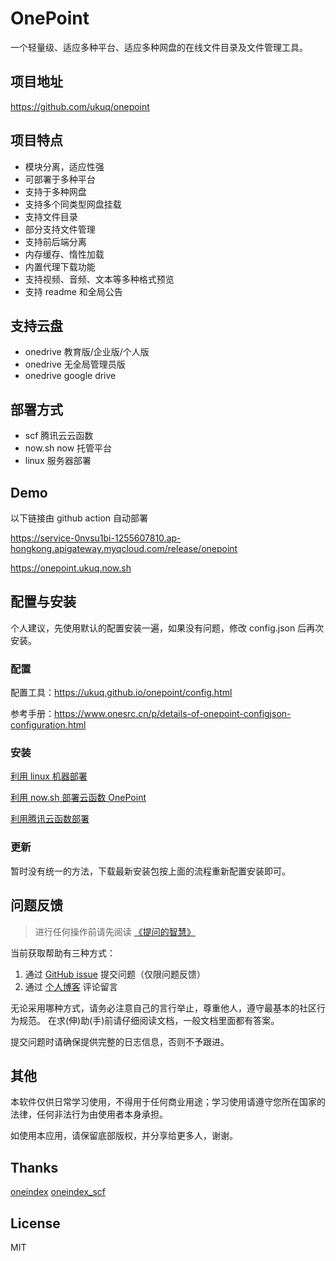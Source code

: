 # OnePoint

一个轻量级、适应多种平台、适应多种网盘的在线文件目录及文件管理工具。

## 项目地址

https://github.com/ukuq/onepoint

## 项目特点

- 模块分离，适应性强
- 可部署于多种平台
- 支持于多种网盘
- 支持多个同类型网盘挂载
- 支持文件目录
- 部分支持文件管理
- 支持前后端分离
- 内存缓存、惰性加载
- 内置代理下载功能
- 支持视频、音频、文本等多种格式预览
- 支持 readme 和全局公告

## 支持云盘

- onedrive 教育版/企业版/个人版
- onedrive 无全局管理员版
- onedrive google drive

## 部署方式

- scf 腾讯云云函数
- now.sh now 托管平台
- linux 服务器部署

## Demo

以下链接由 github action 自动部署

https://service-0nvsu1bi-1255607810.ap-hongkong.apigateway.myqcloud.com/release/onepoint

https://onepoint.ukuq.now.sh

## 配置与安装

个人建议，先使用默认的配置安装一遍，如果没有问题，修改 config.json 后再次安装。

### 配置

配置工具：https://ukuq.github.io/onepoint/config.html

参考手册：https://www.onesrc.cn/p/details-of-onepoint-configjson-configuration.html

### 安装

[利用 linux 机器部署](https://www.onesrc.cn/p/how-to-deploy-onepoint-on-linux.html)

[利用 now.sh 部署云函数 OnePoint](https://www.onesrc.cn/p/deploy-cloud-function-onepoint-with-nowsh-serverless.html)

[利用腾讯云函数部署](https://www.onesrc.cn/p/onepoint-configuration-process.html)


### 更新

暂时没有统一的方法，下载最新安装包按上面的流程重新配置安装即可。


## 问题反馈

> 进行任何操作前请先阅读 [《提问的智慧》](https://github.com/ruby-china/How-To-Ask-Questions-The-Smart-Way/blob/master/README-zh_CN.md)

当前获取帮助有三种方式：

1. 通过 [GitHub issue](https://github.com/ukuq/onepoint/issues) 提交问题（仅限问题反馈）
2. 通过 [个人博客](https://www.onesrc.cn) 评论留言

无论采用哪种方式，请务必注意自己的言行举止，尊重他人，遵守最基本的社区行为规范。 在求(伸)助(手)前请仔细阅读文档，一般文档里面都有答案。

提交问题时请确保提供完整的日志信息，否则不予跟进。

## 其他

本软件仅供日常学习使用，不得用于任何商业用途；学习使用请遵守您所在国家的法律，任何非法行为由使用者本身承担。

如使用本应用，请保留底部版权，并分享给更多人，谢谢。

## Thanks

[oneindex](https://github.com/donwa/oneindex)
[oneindex_scf](https://github.com/qkqpttgf/OneDrive_SCF)

## License

MIT

